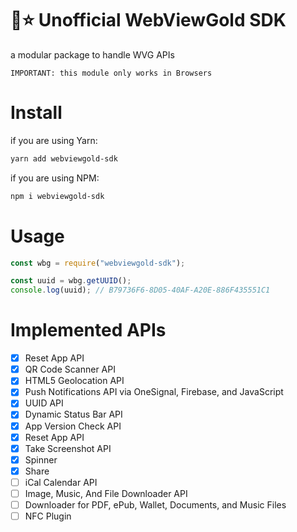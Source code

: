 # 📱⭐️ Unofficial WebViewGold SDK

a modular package to handle WVG APIs

```
IMPORTANT: this module only works in Browsers
```

# Install

if you are using Yarn:

```sh
yarn add webviewgold-sdk
```

if you are using NPM:

```sh
npm i webviewgold-sdk
```

# Usage

```js
const wbg = require("webviewgold-sdk");

const uuid = wbg.getUUID();
console.log(uuid); // B79736F6-8D05-40AF-A20E-886F435551C1
```

# Implemented APIs

- [x] Reset App API
- [x] QR Code Scanner API
- [x] HTML5 Geolocation API
- [x] Push Notifications API via OneSignal, Firebase, and JavaScript
- [x] UUID API
- [x] Dynamic Status Bar API
- [x] App Version Check API
- [x] Reset App API
- [x] Take Screenshot API
- [x] Spinner
- [x] Share
- [ ] iCal Calendar API
- [ ] Image, Music, And File Downloader API
- [ ] Downloader for PDF, ePub, Wallet, Documents, and Music Files
- [ ] NFC Plugin
